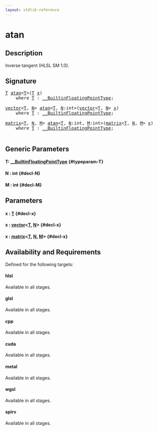 ```yaml
---
layout: stdlib-reference
---
```


# atan

## Description

Inverse tangent (HLSL SM 1.0).




## Signature 

<pre>
<a href="/stdlib-reference/global-decls/atan#typeparam-T" class="code_type">T</a> <a href="/stdlib-reference/global-decls/atan">atan</a>&lt;<a href="/stdlib-reference/global-decls/atan#typeparam-T" class="code_type">T</a>&gt;(<a href="/stdlib-reference/global-decls/atan#typeparam-T" class="code_type">T</a> <a href="/stdlib-reference/global-decls/atan#decl-x" class="code_param">x</a>)
    <span class='code_keyword'>where</span> <a href="/stdlib-reference/global-decls/atan#typeparam-T" class="code_type">T</a> : <a href="/stdlib-reference/interfaces/builtinfloatingpointtype-0129hm/index" class="code_type">__BuiltinFloatingPointType</a>;

<a href="/stdlib-reference/types/vector/index" class="code_type">vector</a>&lt;<a href="/stdlib-reference/global-decls/atan#typeparam-T" class="code_type">T</a>, <a href="/stdlib-reference/global-decls/atan#decl-N" class="code_var">N</a>&gt; <a href="/stdlib-reference/global-decls/atan">atan</a>&lt;<a href="/stdlib-reference/global-decls/atan#typeparam-T" class="code_type">T</a>, <a href="/stdlib-reference/global-decls/atan#decl-N" class="code_var">N</a>:<span class="code_keyword">int</span>&gt;(<a href="/stdlib-reference/types/vector/index" class="code_type">vector</a>&lt;<a href="/stdlib-reference/global-decls/atan#typeparam-T" class="code_type">T</a>, <a href="/stdlib-reference/global-decls/atan#decl-N" class="code_var">N</a>&gt; <a href="/stdlib-reference/global-decls/atan#decl-x" class="code_param">x</a>)
    <span class='code_keyword'>where</span> <a href="/stdlib-reference/global-decls/atan#typeparam-T" class="code_type">T</a> : <a href="/stdlib-reference/interfaces/builtinfloatingpointtype-0129hm/index" class="code_type">__BuiltinFloatingPointType</a>;

<a href="/stdlib-reference/types/matrix/index" class="code_type">matrix</a>&lt;<a href="/stdlib-reference/global-decls/atan#typeparam-T" class="code_type">T</a>, <a href="/stdlib-reference/global-decls/atan#decl-N" class="code_var">N</a>, <a href="/stdlib-reference/global-decls/atan#decl-M" class="code_var">M</a>&gt; <a href="/stdlib-reference/global-decls/atan">atan</a>&lt;<a href="/stdlib-reference/global-decls/atan#typeparam-T" class="code_type">T</a>, <a href="/stdlib-reference/global-decls/atan#decl-N" class="code_var">N</a>:<span class="code_keyword">int</span>, <a href="/stdlib-reference/global-decls/atan#decl-M" class="code_var">M</a>:<span class="code_keyword">int</span>&gt;(<a href="/stdlib-reference/types/matrix/index" class="code_type">matrix</a>&lt;<a href="/stdlib-reference/global-decls/atan#typeparam-T" class="code_type">T</a>, <a href="/stdlib-reference/global-decls/atan#decl-N" class="code_var">N</a>, <a href="/stdlib-reference/global-decls/atan#decl-M" class="code_var">M</a>&gt; <a href="/stdlib-reference/global-decls/atan#decl-x" class="code_param">x</a>)
    <span class='code_keyword'>where</span> <a href="/stdlib-reference/global-decls/atan#typeparam-T" class="code_type">T</a> : <a href="/stdlib-reference/interfaces/builtinfloatingpointtype-0129hm/index" class="code_type">__BuiltinFloatingPointType</a>;

</pre>

## Generic Parameters

#### T: [\_\_BuiltinFloatingPointType](/stdlib-reference/interfaces/builtinfloatingpointtype-0129hm/index) {#typeparam-T}
#### N  : int {#decl-N}
#### M  : int {#decl-M}

## Parameters

#### x  : [T](/stdlib-reference/global-decls/atan#typeparam-T) {#decl-x}
#### x  : [vector](/stdlib-reference/types/vector/index)\<[T](/stdlib-reference/types/vector/index#typeparam-T), [N](/stdlib-reference/types/vector/index#decl-N)\> {#decl-x}
#### x  : [matrix](/stdlib-reference/types/matrix/index)\<[T](/stdlib-reference/types/matrix/t-0), [N](/stdlib-reference/types/matrix/index#decl-N), [M](/stdlib-reference/types/matrix/index#decl-M)\> {#decl-x}

## Availability and Requirements

Defined for the following targets:

#### hlsl
Available in all stages.

#### glsl
Available in all stages.

#### cpp
Available in all stages.

#### cuda
Available in all stages.

#### metal
Available in all stages.

#### wgsl
Available in all stages.

#### spirv
Available in all stages.




